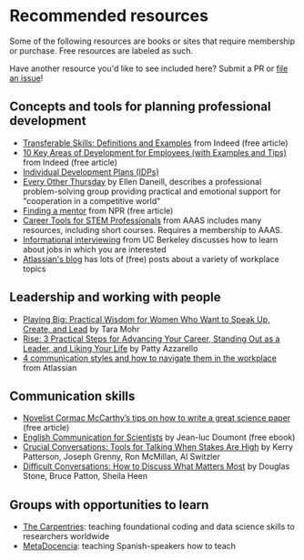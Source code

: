 # Recommended resources

Some of the following resources are books or sites that require membership or purchase.
Free resources are labeled as such.

Have another resource you'd like to see included here?
Submit a PR or [file an issue](https://github.com/k8hertweck/professional_assets_data_science/issues)!

## Concepts and tools for planning professional development

- [Transferable Skills: Definitions and Examples](https://www.indeed.com/career-advice/resumes-cover-letters/transferable-skills) from Indeed (free article)
- [10 Key Areas of Development for Employees (with Examples and Tips)](https://www.indeed.com/career-advice/career-development/key-areas-of-development-for-employees) from Indeed (free article)
- [Individual Development Plans (IDPs)](https://medium.com/stem-and-culture-chronicle/building-your-individual-development-plan-idp-a-guide-for-undergraduate-students-f14feca9111c)
- [Every Other Thursday](https://www.goodreads.com/book/show/223007.Every_Other_Thursday) by Ellen Daneill, describes a professional problem-solving group providing practical and emotional support for "cooperation in a competitive world"
- [Finding a mentor](https://www.npr.org/2019/10/25/773158390/how-to-find-a-mentor-and-make-it-work) from NPR (free article)
- [Career Tools for STEM Professionals](https://careerdevelopment.aaas.org/individuals/) from AAAS includes many resources, including short courses. Requires a membership to AAAS.
- [Informational interviewing](https://career.berkeley.edu/Info/InfoInterview) from UC Berkeley discusses how to learn about jobs in which you are interested
- [Atlassian's blog](https://www.atlassian.com/blog) has lots of (free) posts about a variety of workplace topics

## Leadership and working with people

- [Playing Big: Practical Wisdom for Women Who Want to Speak Up, Create, and Lead](https://www.goodreads.com/book/show/43448086-playing-big) by Tara Mohr
- [Rise: 3 Practical Steps for Advancing Your Career, Standing Out as a Leader, and Liking Your Life](https://www.goodreads.com/book/show/12838919-rise) by Patty Azzarello
- [4 communication styles and how to navigate them in the workplace](https://www.atlassian.com/blog/inside-atlassian/how-to-navigate-diverse-communication-styles-at-work) from Atlassian

## Communication skills

- [Novelist Cormac McCarthy’s tips on how to write a great science paper](https://www.nature.com/articles/d41586-019-02918-5) (free article)
- [English Communication for Scientists](https://www.nature.com/scitable/ebooks/cntNm-14053993/) by Jean-luc Doumont (free ebook)
- [Crucial Conversations: Tools for Talking When Stakes Are High](https://www.goodreads.com/book/show/15014.Crucial_Conversations?from_search=true&from_srp=true&qid=RmqyOZYc4s&rank=1) by  Kerry Patterson, Joseph Grenny, Ron McMillan, Al Switzler
- [Difficult Conversations: How to Discuss What Matters Most](https://www.goodreads.com/book/show/774088.Difficult_Conversations?from_search=true&from_srp=true&qid=nssLUZcWz8&rank=1) by Douglas Stone,  Bruce Patton, Sheila Heen

## Groups with opportunities to learn

- [The Carpentries](https://carpentries.org): teaching foundational coding and data science skills to researchers worldwide
- [MetaDocencia](https://metadocencia.netlify.app): teaching Spanish-speakers how to teach
